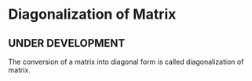 # Diagonalization of Matrix

<!-- Author: @Subash Praveen Instagram: @sub._.praveen Github: @SUBASH2309 -->


## **UNDER DEVELOPMENT**

The conversion of a matrix into diagonal form is called diagonalization of matrix.